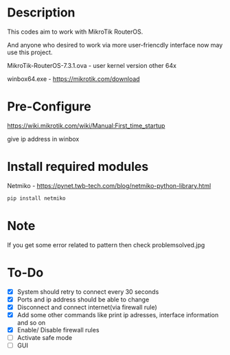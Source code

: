 # Description
This codes aim to work with MikroTik RouterOS.

And anyone who desired to work via more user-friencdly interface now may use this project.

MikroTik-RouterOS-7.3.1.ova - user kernel version other 64x

winbox64.exe - https://mikrotik.com/download

# Pre-Configure 
https://wiki.mikrotik.com/wiki/Manual:First_time_startup

give ip address in winbox

# Install required modules
Netmiko - https://pynet.twb-tech.com/blog/netmiko-python-library.html

```cmd
pip install netmiko
```

# Note
If you get some error related to pattern then check problemsolved.jpg

# To-Do
- [x] System should retry to connect every 30 seconds
- [x] Ports and ip address should be able to change
- [x] Disconnect and connect internet(via firewall rule)
- [x] Add some other commands like print ip adresses, interface information and so on
- [x] Enable/ Disable firewall rules 
- [ ] Activate safe mode
- [ ] GUI